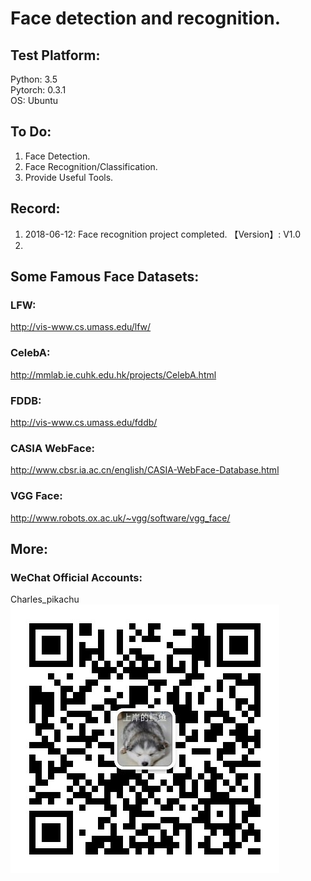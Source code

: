 # Face detection and recognition.


## Test Platform:
Python: 3.5  
Pytorch: 0.3.1  
OS: Ubuntu  


## To Do:
1. Face Detection.
2. Face Recognition/Classification.
3. Provide Useful Tools.


## Record:
1. 2018-06-12: Face recognition project completed. 【Version】: V1.0  
2. 


## Some Famous Face Datasets:
### LFW:
http://vis-www.cs.umass.edu/lfw/  
### CelebA:
http://mmlab.ie.cuhk.edu.hk/projects/CelebA.html  
### FDDB:
http://vis-www.cs.umass.edu/fddb/  
### CASIA WebFace:
http://www.cbsr.ia.ac.cn/english/CASIA-WebFace-Database.html  
### VGG Face:
http://www.robots.ox.ac.uk/~vgg/software/vgg_face/  


## More:
### WeChat Official Accounts:
Charles_pikachu  
![img](pikachu.jpg)
